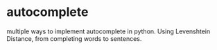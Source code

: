 # autocomplete

multiple ways to implement autocomplete in python. Using Levenshtein Distance, from completing words to sentences.
